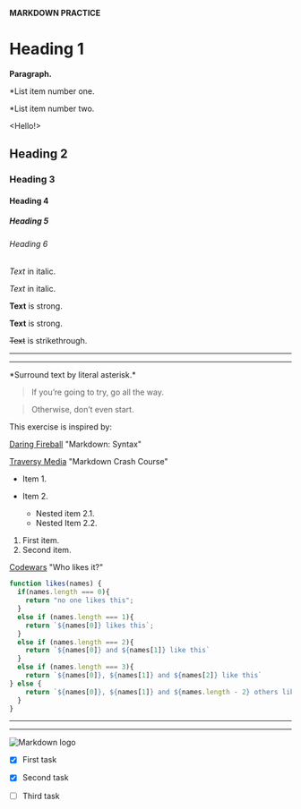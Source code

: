 **MARKDOWN PRACTICE**

<!--Headings -->

# Heading 1 #

**Paragraph.**

*List item number one.

*List item number two.

<Hello!>

## Heading 2 ##

### Heading 3 ###
#### Heading 4 ####
##### Heading 5 #
###### Heading 6 ##

<!-- Italics -->

*Text* in italic.

_Text_ in italic.

<!-- Strong -->

**Text** is strong.

__Text__ is strong.

<!--Strikethrough: tilde -->

~~Text~~ is strikethrough.

<!-- Horizontal rule: triple hyphens or underscore to separate content -->

---
___

<!-- Show the specific characters with escape -->

\*Surround text by literal asterisk.\*

<!-- Blockquotes -->

>If you’re going to try, go all the way.

>Otherwise, don’t even start.

<!--HyperLinks -->

This exercise is inspired by: 

[Daring Fireball](http://daringfireball.net/ "Daring Fireball") "Markdown: Syntax"

[Traversy Media](https://www.youtube.com/watch?v=HUBNt18RFbo) "Markdown Crash Course"

<!-- List of items -->

* Item 1.

* Item 2.
    * Nested item 2.1.
    * Nested Item 2.2.

<!-- Order list -->

1. First item.
2. Second item.

<!-- Code Block -->

[Codewars](https://www.codewars.com/kata/5266876b8f4bf2da9b000362) "Who likes it?"

```JavaScript
function likes(names) {
  if(names.length === 0){
    return "no one likes this";
  }
  else if (names.length === 1){
    return `${names[0]} likes this`;
  }
  else if (names.length === 2){
    return `${names[0]} and ${names[1]} like this` 
  }
  else if (names.length === 3){
    return `${names[0]}, ${names[1]} and ${names[2]} like this` 
} else {
    return `${names[0]}, ${names[1]} and ${names.length - 2} others like this`
  }
}
```

---
___
<!-- Image -->

![Markdown logo](https://www.google.com/search?q=markdown+logo&source=lnms&tbm=isch&sa=X&ved=2ahUKEwiK17Ly84z8AhWHr6QKHU8mBNAQ_AUoAXoECAEQAw&biw=1920&bih=969&dpr=1#imgrc=uE0aDvHJlrnEMM "Google search for Markdown logo")

<!--Task lists -->

* [x] First task
* [x] Second task
* [ ] Third task

